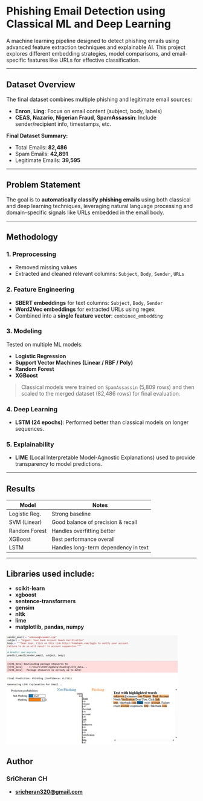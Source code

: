 #  Phishing Email Detection using Classical ML and Deep Learning

A machine learning pipeline designed to detect phishing emails using advanced feature extraction techniques and explainable AI. This project explores different embedding strategies, model comparisons, and email-specific features like URLs for effective classification.

---

## Dataset Overview

The final dataset combines multiple phishing and legitimate email sources:

- **Enron**, **Ling**: Focus on email content (subject, body, labels)
- **CEAS**, **Nazario**, **Nigerian Fraud**, **SpamAssassin**: Include sender/recipient info, timestamps, etc.

**Final Dataset Summary:**
- Total Emails: **82,486**
- Spam Emails: **42,891**
- Legitimate Emails: **39,595**

---

## Problem Statement

The goal is to **automatically classify phishing emails** using both classical and deep learning techniques, leveraging natural language processing and domain-specific signals like URLs embedded in the email body.

---

## Methodology

### 1. Preprocessing
- Removed missing values
- Extracted and cleaned relevant columns: `Subject`, `Body`, `Sender`, `URLs`

### 2. Feature Engineering
- **SBERT embeddings** for text columns: `Subject`, `Body`, `Sender`
- **Word2Vec embeddings** for extracted URLs using regex
- Combined into a **single feature vector**: `combined_embedding`

### 3. Modeling
Tested on multiple ML models:
-  **Logistic Regression**
-  **Support Vector Machines (Linear / RBF / Poly)**
-  **Random Forest**
-  **XGBoost**

> Classical models were trained on `SpamAssassin` (5,809 rows) and then scaled to the merged dataset (82,486 rows) for final evaluation.

### 4. Deep Learning
-  **LSTM (24 epochs)**: Performed better than classical models on longer sequences.

### 5. Explainability
-  **LIME** (Local Interpretable Model-Agnostic Explanations) used to provide transparency to model predictions.

---

##  Results

| Model           | Notes                        |
|----------------|------------------------------|
| Logistic Reg.   | Strong baseline              |
| SVM (Linear)    | Good balance of precision & recall |
| Random Forest   | Handles overfitting better   |
| XGBoost         | Best performance overall     |
| LSTM            | Handles long-term dependency in text |

---

## Libraries used include:
- **scikit-learn**
- **xgboost**
- **sentence-transformers**
- **gensim**
- **nltk**
- **lime**
- **matplotlib, pandas, numpy**

![OUTPUT](Lime%20output.jpg)

## Author
### SriCheran CH
- **sricheran320@gmail.com**
